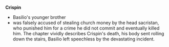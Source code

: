 **Crispin**
- Basilio's younger brother
- was falsely accused of stealing church money by the head sacristan, who punished him for a crime he did not commit and eventually killed him. The chapter vividly describes Crispin's death, his body sent rolling down the stairs, Basilio left speechless by the devastating incident.